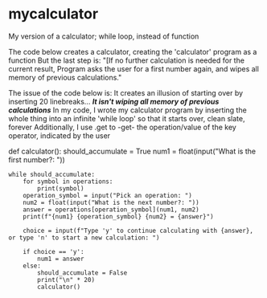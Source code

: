 # mycalculator
My version of a calculator; while loop, instead of function

The code below creates a calculator, creating the 'calculator' program as a function
But the last step is: "[If no further calculation is needed for the current result, Program asks the user for a first number again, and wipes all memory of previous calculations."

The issue of the code below is: It creates an illusion of starting over by inserting 20 linebreaks...
***It isn't wiping all memory of previous calculations***
In my code, I wrote my calculator program by inserting the whole thing into an infinite 'while loop' so that it starts over, clean slate, forever
Additionally, I use .get to -get- the operation/value of the key operator, indicated by the user


def calculator():
    should_accumulate = True
    num1 = float(input("What is the first number?: "))

    while should_accumulate:
        for symbol in operations:
            print(symbol)
        operation_symbol = input("Pick an operation: ")
        num2 = float(input("What is the next number?: "))
        answer = operations[operation_symbol](num1, num2)
        print(f"{num1} {operation_symbol} {num2} = {answer}")

        choice = input(f"Type 'y' to continue calculating with {answer}, or type 'n' to start a new calculation: ")

        if choice == 'y':
            num1 = answer
        else:
            should_accumulate = False
            print("\n" * 20)
            calculator()
